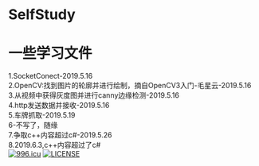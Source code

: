 SelfStudy
======
# 一些学习文件
1.SocketConect-2019.5.16<br>
2.OpenCV:找到图片的轮廓并进行绘制，摘自OpenCV3入门-毛星云-2019.5.16<br>
3.从视频中获得灰度图并进行canny边缘检测-2019.5.16<br>
4.http发送数据并接收-2019.5.16<br>
5.车牌抓取-2019.5.19<br>
6-不写了，随缘<br>
7.争取c++内容超过c#-2019.5.26<br>
8.2019.6.3,c++内容超过了c#<br>
<a href="https://996.icu"><img src="https://img.shields.io/badge/link-996.icu-red.svg" alt="996.icu" /></a>
[![LICENSE](https://img.shields.io/badge/license-Anti%20996-blue.svg)](https://github.com/996icu/996.ICU/blob/master/LICENSE)
